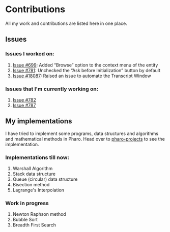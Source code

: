 # Contributions
All my work and contributions are listed here in one place.

## Issues

### Issues I worked on:

1. [Issue #699](https://github.com/cormas/cormas/pull/804): Added “Browse” option to the context menu of the entity
2. [Issue #781](https://github.com/cormas/cormas/pull/789): Unchecked the “Ask before Initialization” button by default
3. [Issue #18087](https://github.com/pharo-project/pharo/issues/18087): Raised an issue to automate the Transcript Window
### Issues that I'm currently working on:
1. [Issue #782](https://github.com/cormas/cormas/issues/782)
2. [Issue #787](https://github.com/cormas/cormas/issues/787)

## My implementations
I have tried to implement some programs, data structures and algorithms and mathematical methods in Pharo.
Head over to [pharo-projects](https://github.com/prachi-gaurav/pharo-projects) to see the implementation.
### Implementations till now:
1. Warshall Algorithm
2. Stack data structure
3. Queue (circular) data structure
4. Bisection method
5. Lagrange's Interpolation
### Work in progress
1. Newton Raphson method
2. Bubble Sort
3. Breadth First Search
